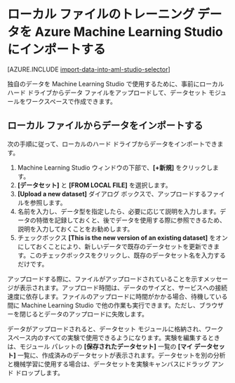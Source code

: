 <properties
	pageTitle="ローカル ファイルのデータを Machine Learning Studio にインポートする | Microsoft Azure"
	description="ローカル ファイルのトレーニング データを Azure Machine Learning Studio にインポートする方法。"
	keywords="データのインポート、データ形式、データ型、データ ソース、トレーニング データ"
	services="machine-learning"
	documentationCenter=""
	authors="garyericson"
	manager="jhubbard"
	editor="cgronlun"/>

<tags
	ms.service="machine-learning"
	ms.workload="data-services"
	ms.tgt_pltfrm="na"
	ms.devlang="na"
	ms.topic="article"
	ms.date="09/16/2016"
	ms.author="garye;bradsev" />


# ローカル ファイルのトレーニング データを Azure Machine Learning Studio にインポートする

[AZURE.INCLUDE [import-data-into-aml-studio-selector](../../includes/machine-learning-import-data-into-aml-studio.md)]


独自のデータを Machine Learning Studio で使用するために、事前にローカル ハード ドライブからデータ ファイルをアップロードして、データセット モジュールをワークスペースで作成できます。


## ローカル ファイルからデータをインポートする

次の手順に従って、ローカルのハード ドライブからデータをインポートできます。

1. Machine Learning Studio ウィンドウの下部で、**[+新規]** をクリックします。
2. **[データセット]** と **[FROM LOCAL FILE]** を選択します。
3. **[Upload a new dataset]** ダイアログ ボックスで、アップロードするファイルを参照します。
4. 名前を入力し、データ型を指定したら、必要に応じて説明を入力します。データの特徴を記録しておくと、後でデータを使用する際に参照できるため、説明を入力しておくことをお勧めします。
5. チェックボックス **[This is the new version of an existing dataset]** をオンにしておくことにより、新しいデータで既存のデータセットを更新できます。このチェックボックスをクリックし、既存のデータセット名を入力するだけです。

アップロードする際に、ファイルがアップロードされていることを示すメッセージが表示されます。アップロード時間は、データのサイズと、サービスへの接続速度に依存します。ファイルのアップロードに時間がかかる場合、待機している間に Machine Learning Studio で他の作業も実行できます。ただし、ブラウザーを閉じるとデータのアップロードに失敗します。

データがアップロードされると、データセット モジュールに格納され、ワークスペース内のすべての実験で使用できるようになります。実験を編集するときは、モジュール パレットの **[保存されたデータセット]** 一覧の **[マイ データセット]** 一覧に、作成済みのデータセットが表示されます。データセットを別の分析と機械学習に使用する場合は、データセットを実験キャンバスにドラッグ アンド ドロップします。

<!---HONumber=AcomDC_0921_2016-->